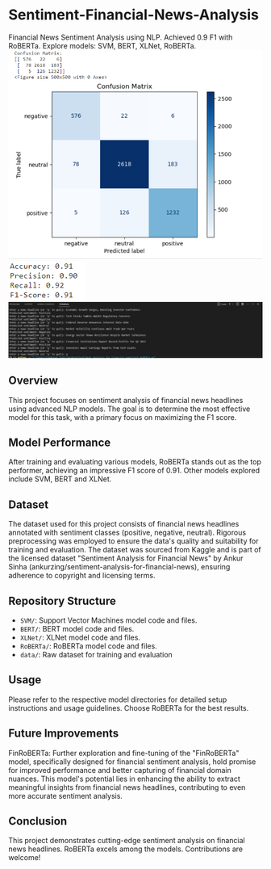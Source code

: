 # Sentiment-Financial-News-Analysis
Financial News Sentiment Analysis using NLP. Achieved 0.9 F1 with RoBERTa. Explore models: SVM, BERT, XLNet, RoBERTa.
![Sentiment Analysis](https://github.com/joshichakresh/Sentiment-Financial-News-Analysis/blob/main/Screenshot%20(289)3.png)
![F1-Score](https://github.com/joshichakresh/Sentiment-Financial-News-Analysis/blob/main/Screenshot%20(291)2.png)
![Testing](https://github.com/joshichakresh/Sentiment-Financial-News-Analysis/blob/main/Screenshot%202023-07-22%20133555.png)


## Overview
This project focuses on sentiment analysis of financial news headlines using advanced NLP models. The goal is to determine the most effective model for this task, with a primary focus on maximizing the F1 score.

## Model Performance
After training and evaluating various models, RoBERTa stands out as the top performer, achieving an impressive F1 score of 0.91. Other models explored include SVM, BERT and XLNet.

## Dataset
The dataset used for this project consists of financial news headlines annotated with sentiment classes (positive, negative, neutral). Rigorous preprocessing was employed to ensure the data's quality and suitability for training and evaluation. The dataset was sourced from Kaggle and is part of the licensed dataset "Sentiment Analysis for Financial News" by Ankur Sinha (ankurzing/sentiment-analysis-for-financial-news), ensuring adherence to copyright and licensing terms.

## Repository Structure
- `SVM/`: Support Vector Machines model code and files.
- `BERT/`: BERT model code and files.
- `XLNet/`: XLNet model code and files.
- `RoBERTa/`: RoBERTa model code and files.
- `data/`: Raw dataset for training and evaluation

## Usage
Please refer to the respective model directories for detailed setup instructions and usage guidelines. Choose RoBERTa for the best results.

## Future Improvements
FinRoBERTa: Further exploration and fine-tuning of the "FinRoBERTa" model, specifically designed for financial sentiment analysis, hold promise for improved performance and better capturing of financial domain nuances. This model's potential lies in enhancing the ability to extract meaningful insights from financial news headlines, contributing to even more accurate sentiment analysis.

## Conclusion
This project demonstrates cutting-edge sentiment analysis on financial news headlines. RoBERTa excels among the models. Contributions are welcome!
